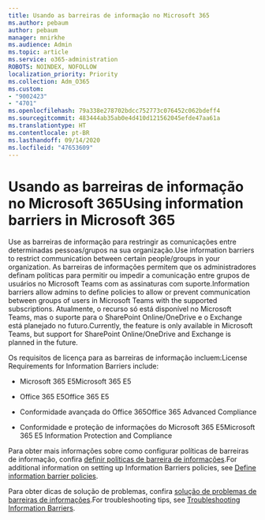 ```yaml
---
title: Usando as barreiras de informação no Microsoft 365
ms.author: pebaum
author: pebaum
manager: mnirkhe
ms.audience: Admin
ms.topic: article
ms.service: o365-administration
ROBOTS: NOINDEX, NOFOLLOW
localization_priority: Priority
ms.collection: Adm_O365
ms.custom:
- "9002423"
- "4701"
ms.openlocfilehash: 79a338e278702bdcc752773c076452c062bdeff4
ms.sourcegitcommit: 483444ab35ab0e4d410d121562045efde47aa61a
ms.translationtype: HT
ms.contentlocale: pt-BR
ms.lasthandoff: 09/14/2020
ms.locfileid: "47653609"
---
```

# <a name="using-information-barriers-in-microsoft-365"></a><span data-ttu-id="15490-102">Usando as barreiras de informação no Microsoft 365</span><span class="sxs-lookup"><span data-stu-id="15490-102">Using information barriers in Microsoft 365</span></span>

<span data-ttu-id="15490-103">Use as barreiras de informação para restringir as comunicações entre determinadas pessoas/grupos na sua organização.</span><span class="sxs-lookup"><span data-stu-id="15490-103">Use information barriers to restrict communication between certain people/groups in your organization.</span></span> <span data-ttu-id="15490-104">As barreiras de informações permitem que os administradores definam políticas para permitir ou impedir a comunicação entre grupos de usuários no Microsoft Teams com as assinaturas com suporte.</span><span class="sxs-lookup"><span data-stu-id="15490-104">Information barriers allow admins to define policies to allow or prevent communication between groups of users in Microsoft Teams with the supported subscriptions.</span></span>  <span data-ttu-id="15490-105">Atualmente, o recurso só está disponível no Microsoft Teams, mas o suporte para o SharePoint Online/OneDrive e o Exchange está planejado no futuro.</span><span class="sxs-lookup"><span data-stu-id="15490-105">Currently, the feature is only available in Microsoft Teams, but support for SharePoint Online/OneDrive and Exchange is planned in the future.</span></span>

<span data-ttu-id="15490-106">Os requisitos de licença para as barreiras de informação incluem:</span><span class="sxs-lookup"><span data-stu-id="15490-106">License Requirements for Information Barriers include:</span></span>

- <span data-ttu-id="15490-107">Microsoft 365 E5</span><span class="sxs-lookup"><span data-stu-id="15490-107">Microsoft 365 E5</span></span>

- <span data-ttu-id="15490-108">Office 365 E5</span><span class="sxs-lookup"><span data-stu-id="15490-108">Office 365 E5</span></span>

- <span data-ttu-id="15490-109">Conformidade avançada do Office 365</span><span class="sxs-lookup"><span data-stu-id="15490-109">Office 365 Advanced Compliance</span></span>

- <span data-ttu-id="15490-110">Conformidade e proteção de informações do Microsoft 365 E5</span><span class="sxs-lookup"><span data-stu-id="15490-110">Microsoft 365 E5 Information Protection and Compliance</span></span>

<span data-ttu-id="15490-111">Para obter mais informações sobre como configurar políticas de barreiras de informação, confira [definir políticas de barreira de informações](https://docs.microsoft.com/microsoft-365/compliance/information-barriers-policies).</span><span class="sxs-lookup"><span data-stu-id="15490-111">For additional information on setting up Information Barriers policies, see [Define information barrier policies](https://docs.microsoft.com/microsoft-365/compliance/information-barriers-policies).</span></span>

<span data-ttu-id="15490-112">Para obter dicas de solução de problemas, confira [solução de problemas de barreiras de informações](https://docs.microsoft.com/microsoft-365/compliance/information-barriers-troubleshooting).</span><span class="sxs-lookup"><span data-stu-id="15490-112">For troubleshooting tips, see [Troubleshooting Information Barriers](https://docs.microsoft.com/microsoft-365/compliance/information-barriers-troubleshooting).</span></span>
